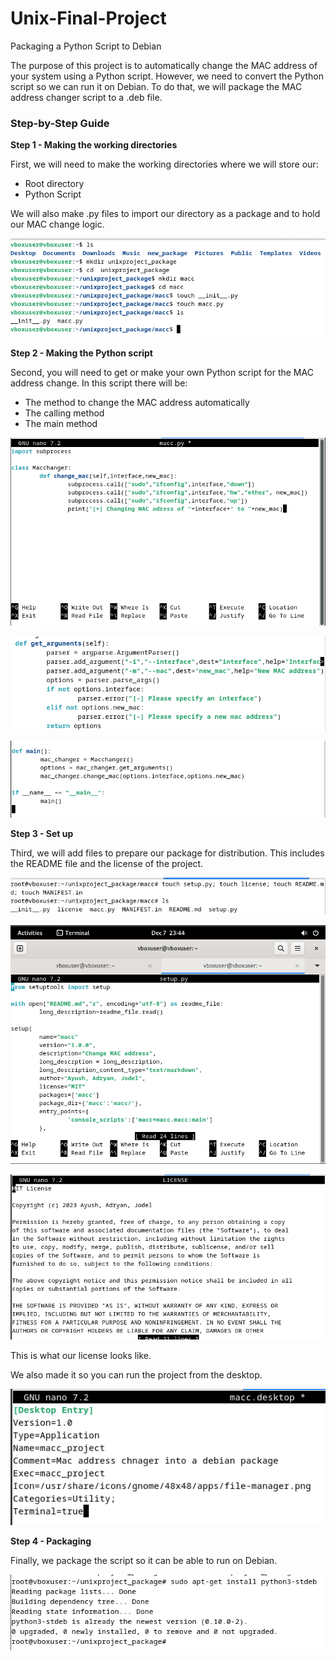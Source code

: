 # Unix-Final-Project
Packaging a Python Script to Debian

The purpose of this project is to automatically change the MAC address of your system using a Python script. However, we need to convert the Python script so we can run it on Debian. To do that, we will package the MAC address changer script to a .deb file.

### Step-by-Step Guide
**Step 1 - Making the working directories**

First, we will need to make the working directories where we will store our:
- Root directory
- Python Script

We will also make .py files to import our directory as a package and to hold our MAC change logic.

![](directories.png)

**Step 2 - Making the Python script**

Second, you will need to get or make your own Python script for the MAC address change. In this script there will be:
- The method to change the MAC address automatically
- The calling method
- The main method

![](script.png)

![](callingMethod.png)

![](mainMethod.png)

**Step 3 - Set up**

Third, we will add files to prepare our package for distribution. This includes the README file and the license of the project.

![](setup.png)

![](setupPt2.png)

![](license.png)

This is what our license looks like.

We also made it so you can run the project from the desktop.

![](desktop.png)

**Step 4 - Packaging**

Finally, we package the script so it can be able to run on Debian.

![](stdeb.png)
